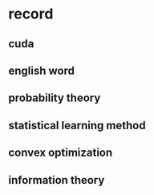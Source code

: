 # record
## cuda
## english word
## probability theory 
## statistical learning method
## convex optimization
## information theory
